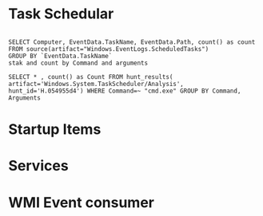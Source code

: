 # Task Schedular

```

SELECT Computer, EventData.TaskName, EventData.Path, count() as count FROM source(artifact="Windows.EventLogs.ScheduledTasks")
GROUP BY `EventData.TaskName`
stak and count by Command and arguments

SELECT * , count() as Count FROM hunt_results( artifact='Windows.System.TaskScheduler/Analysis', hunt_id='H.054955d4') WHERE Command=~ "cmd.exe" GROUP BY Command, Arguments
```

# Startup Items
# Services
# WMI Event consumer
